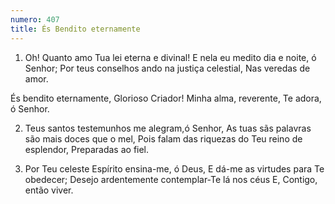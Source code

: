 ```yaml
---
numero: 407
title: És Bendito eternamente
---
```

1. Oh! Quanto amo Tua lei eterna e divinal!
E nela eu medito dia e noite, ó Senhor;
Por teus conselhos ando na justiça celestial,
Nas veredas de amor.

És bendito eternamente,
Glorioso Criador!
Minha alma, reverente,
Te adora, ó Senhor.

2. Teus santos testemunhos me alegram,ó Senhor,
As tuas sãs palavras são mais doces que o mel,
Pois falam das riquezas do Teu reino de esplendor,
Preparadas ao fiel.

3. Por Teu celeste Espírito ensina-me, ó Deus,
E dá-me as virtudes para Te obedecer;
Desejo ardentemente contemplar-Te lá nos céus
E, Contigo, então viver.
